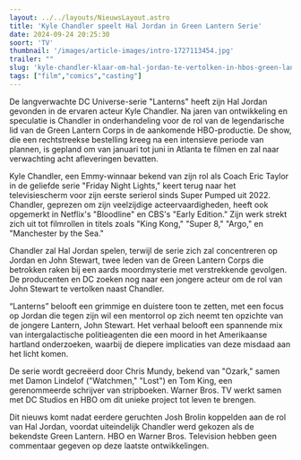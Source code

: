 ```yaml
---
layout: ../../layouts/NieuwsLayout.astro
title: 'Kyle Chandler speelt Hal Jordan in Green Lantern Serie'
date: 2024-09-24 20:25:30
soort: 'TV'
thumbnail: '/images/article-images/intro-1727113454.jpg'
trailer: ""
slug: 'kyle-chandler-klaar-om-hal-jordan-te-vertolken-in-hbos-green-lantern-serie'
tags: ["film","comics","casting"]
---
```


De langverwachte DC Universe-serie "Lanterns" heeft zijn Hal Jordan gevonden in de ervaren acteur Kyle Chandler. Na jaren van ontwikkeling en speculatie is Chandler in onderhandeling voor de rol van de legendarische lid van de Green Lantern Corps in de aankomende HBO-productie. De show, die een rechtstreekse bestelling kreeg na een intensieve periode van plannen, is gepland om van januari tot juni in Atlanta te filmen en zal naar verwachting acht afleveringen bevatten.

Kyle Chandler, een Emmy-winnaar bekend van zijn rol als Coach Eric Taylor in de geliefde serie "Friday Night Lights," keert terug naar het televisiescherm voor zijn eerste serierol sinds Super Pumped uit 2022. Chandler, geprezen om zijn veelzijdige acteervaardigheden, heeft ook opgemerkt in Netflix's "Bloodline" en CBS's "Early Edition." Zijn werk strekt zich uit tot filmrollen in titels zoals "King Kong," "Super 8," "Argo," en "Manchester by the Sea."

Chandler zal Hal Jordan spelen, terwijl de serie zich zal concentreren op Jordan en John Stewart, twee leden van de Green Lantern Corps die betrokken raken bij een aards moordmysterie met verstrekkende gevolgen. De producenten en DC zoeken nog naar een jongere acteur om de rol van John Stewart te vertolken naast Chandler.

“Lanterns” belooft een grimmige en duistere toon te zetten, met een focus op Jordan die tegen zijn wil een mentorrol op zich neemt ten opzichte van de jongere Lantern, John Stewart. Het verhaal belooft een spannende mix van intergalactische politieagenten die een moord in het Amerikaanse hartland onderzoeken, waarbij de diepere implicaties van deze misdaad aan het licht komen.

De serie wordt gecreëerd door Chris Mundy, bekend van "Ozark," samen met Damon Lindelof ("Watchmen," "Lost") en Tom King, een gerenommeerde schrijver van stripboeken. Warner Bros. TV werkt samen met DC Studios en HBO om dit unieke project tot leven te brengen.

Dit nieuws komt nadat eerdere geruchten Josh Brolin koppelden aan de rol van Hal Jordan, voordat uiteindelijk Chandler werd gekozen als de bekendste Green Lantern. HBO en Warner Bros. Television hebben geen commentaar gegeven op deze laatste ontwikkelingen.
